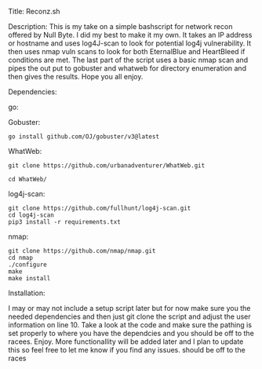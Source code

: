Title: 
Reconz.sh

Description:
This is my take on a simple bashscript for network recon offered by 
Null Byte. I did my best to make it my own. It takes an IP address or
hostname and uses log4J-scan to look for potential log4j vulnerability.
It then uses nmap vuln scans to look for both EternalBlue and
HeartBleed if conditions are met. The last part of the script uses a
basic nmap scan and pipes the out put to gobuster and whatweb for
directory enumeration and then gives the results. Hope you all enjoy.

Dependencies:

go:

Gobuster:

	go install github.com/OJ/gobuster/v3@latest

WhatWeb:

	git clone https://github.com/urbanadventurer/WhatWeb.git

	cd WhatWeb/

log4j-scan:

	git clone https://github.com/fullhunt/log4j-scan.git
	cd log4j-scan
	pip3 install -r requirements.txt

nmap:

	git clone https://github.com/nmap/nmap.git
	cd nmap
	./configure
	make
	make install

Installation:

I may or may not include a setup script later but for now make sure you
the needed dependencies and then just git clone the script and adjust the
user information on line 10. Take a look at the code and make sure the 
pathing is set properly to where you have the dependcies and you should
be off to the racees. Enjoy. More functionallity will be added later
and I plan to update this so feel free to let me know if you find any
issues.
should be off to the races

 
